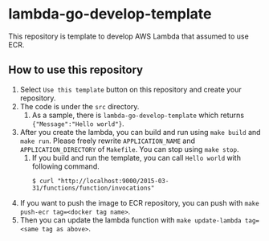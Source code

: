 # lambda-go-develop-template

This repository is template to develop AWS Lambda that assumed to use ECR.

## How to use this repository

1. Select `Use this template` button on this repository and create your repository.
2. The code is under the `src` directory.
   1. As a sample, there is `lambda-go-develop-template` which returns `{"Message":"Hello world"}`.
3. After you create the lambda, you can build and run using `make build` and `make run`. Please freely rewrite `APPLICATION_NAME` and `APPLICATION_DIRECTORY` of `Makefile`. You can stop using `make stop`.
   1. If you build and run the template, you can call `Hello world` with following command.
       ```
       $ curl "http://localhost:9000/2015-03-31/functions/function/invocations"
       ```
4. If you want to push the image to ECR repository, you can push with `make push-ecr tag=<docker tag name>`.
5. Then you can update the lambda function with `make update-lambda tag=<same tag as above>`.
